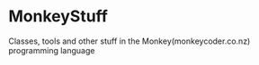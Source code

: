 MonkeyStuff
===========

Classes, tools and other stuff in the Monkey(monkeycoder.co.nz) programming language